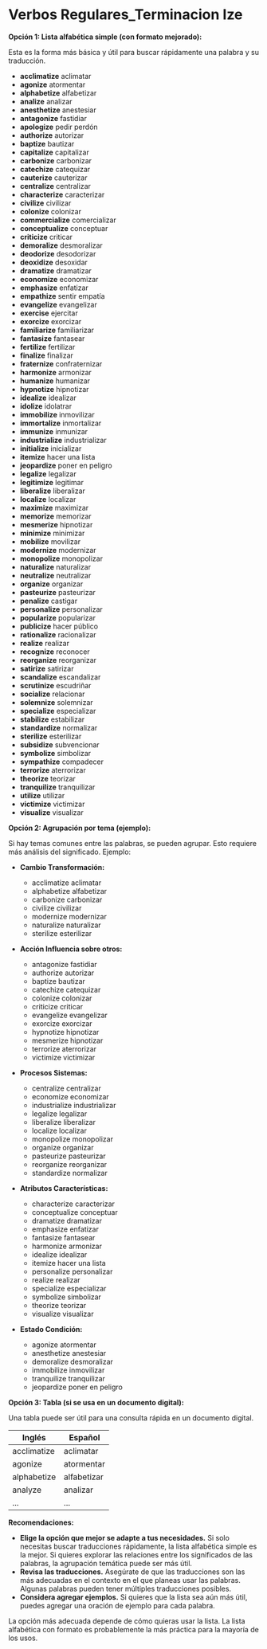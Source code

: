 # Verbos Regulares_Terminacion Ize



**Opción 1: Lista alfabética simple (con formato mejorado):**

Esta es la forma más básica y útil para buscar rápidamente una palabra y su traducción.

*   **acclimatize**    aclimatar
*   **agonize**    atormentar
*   **alphabetize**    alfabetizar
*   **analize**    analizar
*   **anesthetize**    anestesiar
*   **antagonize**    fastidiar
*   **apologize**    pedir perdón
*   **authorize**    autorizar
*   **baptize**    bautizar
*   **capitalize**    capitalizar
*   **carbonize**    carbonizar
*   **catechize**    catequizar
*   **cauterize**    cauterizar
*   **centralize**    centralizar
*   **characterize**    caracterizar
*   **civilize**    civilizar
*   **colonize**    colonizar
*   **commercialize**    comercializar
*   **conceptualize**    conceptuar
*   **criticize**    criticar
*   **demoralize**    desmoralizar
*   **deodorize**    desodorizar
*   **deoxidize**    desoxidar
*   **dramatize**    dramatizar
*   **economize**    economizar
*   **emphasize**    enfatizar
*   **empathize**    sentir empatía
*   **evangelize**    evangelizar
*   **exercise**    ejercitar
*   **exorcize**    exorcizar
*   **familiarize**    familiarizar
*   **fantasize**    fantasear
*   **fertilize**    fertilizar
*   **finalize**    finalizar
*   **fraternize**    confraternizar
*   **harmonize**    armonizar
*   **humanize**    humanizar
*   **hypnotize**    hipnotizar
*   **idealize**    idealizar
*   **idolize**    idolatrar
*   **immobilize**    inmovilizar
*   **immortalize**    inmortalizar
*   **immunize**    inmunizar
*   **industrialize**    industrializar
*   **initialize**    inicializar
*   **itemize**    hacer una lista
*   **jeopardize**    poner en peligro
*   **legalize**    legalizar
*   **legitimize**    legitimar
*   **liberalize**    liberalizar
*   **localize**    localizar
*   **maximize**    maximizar
*   **memorize**    memorizar
*   **mesmerize**    hipnotizar
*   **minimize**    minimizar
*   **mobilize**    movilizar
*   **modernize**    modernizar
*   **monopolize**    monopolizar
*   **naturalize**    naturalizar
*   **neutralize**    neutralizar
*   **organize**    organizar
*   **pasteurize**    pasteurizar
*   **penalize**    castigar
*   **personalize**    personalizar
*   **popularize**    popularizar
*   **publicize**    hacer público
*   **rationalize**    racionalizar
*   **realize**    realizar
*   **recognize**    reconocer
*   **reorganize**    reorganizar
*   **satirize**    satirizar
*   **scandalize**    escandalizar
*   **scrutinize**    escudriñar
*   **socialize**    relacionar
*   **solemnize**    solemnizar
*   **specialize**    especializar
*   **stabilize**    estabilizar
*   **standardize**    normalizar
*   **sterilize**    esterilizar
*   **subsidize**    subvencionar
*   **symbolize**    simbolizar
*   **sympathize**    compadecer
*   **terrorize**    aterrorizar
*   **theorize**    teorizar
*   **tranquilize**    tranquilizar
*   **utilize**    utilizar
*   **victimize**    victimizar
*   **visualize**    visualizar

**Opción 2: Agrupación por tema (ejemplo):**

Si hay temas comunes entre las palabras, se pueden agrupar.  Esto requiere más análisis del significado.  Ejemplo:

*   **Cambio Transformación:**
    *   acclimatize    aclimatar
    *   alphabetize    alfabetizar
    *   carbonize    carbonizar
    *   civilize    civilizar
    *   modernize    modernizar
    *   naturalize    naturalizar
    *   sterilize    esterilizar

*   **Acción Influencia sobre otros:**
    *   antagonize    fastidiar
    *   authorize    autorizar
    *   baptize    bautizar
    *   catechize    catequizar
    *   colonize    colonizar
    *   criticize    criticar
    *   evangelize    evangelizar
    *   exorcize    exorcizar
    *   hypnotize    hipnotizar
    *   mesmerize    hipnotizar
    *   terrorize    aterrorizar
    *   victimize    victimizar

*   **Procesos Sistemas:**
    *   centralize    centralizar
    *   economize    economizar
    *   industrialize    industrializar
    *   legalize    legalizar
    *   liberalize    liberalizar
    *   localize    localizar
    *   monopolize    monopolizar
    *   organize    organizar
    *   pasteurize    pasteurizar
    *   reorganize    reorganizar
    *   standardize    normalizar

*   **Atributos Características:**
    *   characterize    caracterizar
    *   conceptualize    conceptuar
    *   dramatize    dramatizar
    *   emphasize    enfatizar
    *   fantasize    fantasear
    *   harmonize    armonizar
    *   idealize    idealizar
    *   itemize    hacer una lista
    *   personalize    personalizar
    *   realize    realizar
    *   specialize    especializar
    *   symbolize    simbolizar
    *   theorize    teorizar
    *   visualize    visualizar

*   **Estado Condición:**
     *   agonize    atormentar
     *   anesthetize    anestesiar
     *   demoralize    desmoralizar
     *   immobilize    inmovilizar
     *   tranquilize    tranquilizar
     *   jeopardize    poner en peligro

**Opción 3: Tabla (si se usa en un documento digital):**

Una tabla puede ser útil para una consulta rápida en un documento digital.

| Inglés      | Español        |
|--------------|-----------------|
| acclimatize  | aclimatar       |
| agonize      | atormentar      |
| alphabetize  | alfabetizar     |
| analyze      | analizar        |
| ...          | ...             |

**Recomendaciones:**

*   **Elige la opción que mejor se adapte a tus necesidades.**  Si solo necesitas buscar traducciones rápidamente, la lista alfabética simple es la mejor.  Si quieres explorar las relaciones entre los significados de las palabras, la agrupación temática puede ser más útil.
*   **Revisa las traducciones.** Asegúrate de que las traducciones son las más adecuadas en el contexto en el que planeas usar las palabras.  Algunas palabras pueden tener múltiples traducciones posibles.
*   **Considera agregar ejemplos.**  Si quieres que la lista sea aún más útil, puedes agregar una oración de ejemplo para cada palabra.

La opción más adecuada depende de cómo quieras usar la lista. La lista alfabética con formato es probablemente la más práctica para la mayoría de los usos.

